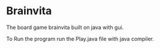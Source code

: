 # Brainvita
The board game brainvita built on java with gui.

To Run the program run the Play.java file with java compiler.
